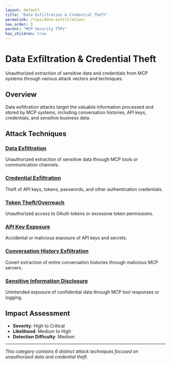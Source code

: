```yaml
---
layout: default
title: "Data Exfiltration & Credential Theft"
permalink: /ttps/data-exfiltration/
nav_order: 3
parent: "MCP Security TTPs"
has_children: true
---
```


# Data Exfiltration & Credential Theft

Unauthorized extraction of sensitive data and credentials from MCP systems through various attack vectors and techniques.

## Overview

Data exfiltration attacks target the valuable information processed and stored by MCP systems, including conversation histories, API keys, credentials, and sensitive business data.

## Attack Techniques

### [Data Exfiltration](data-exfiltration.md)
Unauthorized extraction of sensitive data through MCP tools or communication channels.

### [Credential Exfiltration](credential-exfiltration.md)
Theft of API keys, tokens, passwords, and other authentication credentials.

### [Token Theft/Overreach](token-theft.md)
Unauthorized access to OAuth tokens or excessive token permissions.

### [API Key Exposure](api-key-exposure.md)
Accidental or malicious exposure of API keys and secrets.

### [Conversation History Exfiltration](conversation-history-exfiltration.md)
Covert extraction of entire conversation histories through malicious MCP servers.

### [Sensitive Information Disclosure](sensitive-information-disclosure.md)
Unintended exposure of confidential data through MCP tool responses or logging.

## Impact Assessment

- **Severity**: High to Critical
- **Likelihood**: Medium to High
- **Detection Difficulty**: Medium

---

*This category contains 6 distinct attack techniques focused on unauthorized data and credential theft.*